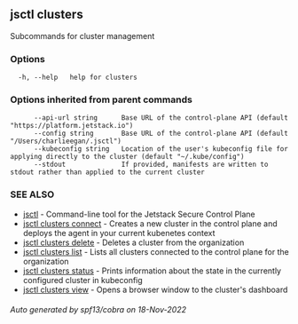 ## jsctl clusters

Subcommands for cluster management

### Options

```
  -h, --help   help for clusters
```

### Options inherited from parent commands

```
      --api-url string      Base URL of the control-plane API (default "https://platform.jetstack.io")
      --config string       Base URL of the control-plane API (default "/Users/charlieegan/.jsctl")
      --kubeconfig string   Location of the user's kubeconfig file for applying directly to the cluster (default "~/.kube/config")
      --stdout              If provided, manifests are written to stdout rather than applied to the current cluster
```

### SEE ALSO

* [jsctl](jsctl.md)	 - Command-line tool for the Jetstack Secure Control Plane
* [jsctl clusters connect](jsctl_clusters_connect.md)	 - Creates a new cluster in the control plane and deploys the agent in your current kubenetes context
* [jsctl clusters delete](jsctl_clusters_delete.md)	 - Deletes a cluster from the organization
* [jsctl clusters list](jsctl_clusters_list.md)	 - Lists all clusters connected to the control plane for the organization
* [jsctl clusters status](jsctl_clusters_status.md)	 - Prints information about the state in the currently configured cluster in kubeconfig
* [jsctl clusters view](jsctl_clusters_view.md)	 - Opens a browser window to the cluster's dashboard

###### Auto generated by spf13/cobra on 18-Nov-2022
